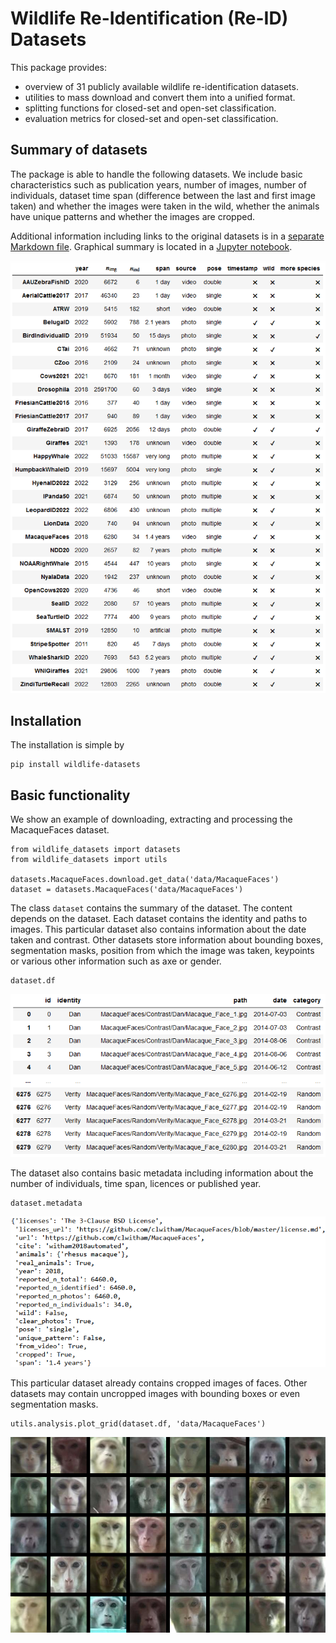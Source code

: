 # Wildlife Re-Identification (Re-ID) Datasets

This package provides:
- overview of 31 publicly available wildlife re-identification datasets.
- utilities to mass download and convert them into a unified format.
- splitting functions for closed-set and open-set classification.
- evaluation metrics for closed-set and open-set classification.


## Summary of datasets

The package is able to handle the following datasets. We include basic characteristics such as publication years, number of images, number of individuals, dataset time span (difference between the last and first image taken) and whether the images were taken in the wild, whether the animals have unique patterns and whether the images are cropped.

Additional information including links to the original datasets is in a [separate Markdown file](datasets.md). Graphical summary is located in a [Jupyter notebook](notebooks/dataset_descriptions.ipynb).

![](images/Datasets_Summary.png)


## Installation

The installation is simple by
```
pip install wildlife-datasets
```


## Basic functionality

We show an example of downloading, extracting and processing the MacaqueFaces dataset.

```
from wildlife_datasets import datasets
from wildlife_datasets import utils

datasets.MacaqueFaces.download.get_data('data/MacaqueFaces')
dataset = datasets.MacaqueFaces('data/MacaqueFaces')
```

The class `dataset` contains the summary of the dataset. The content depends on the dataset. Each dataset contains the identity and paths to images. This particular dataset also contains information about the date taken and contrast. Other datasets store information about bounding boxes, segmentation masks, position from which the image was taken, keypoints or various other information such as axe or gender.

```
dataset.df
```

![](images/MacaqueFaces_DataFrame.png)

The dataset also contains basic metadata including information about the number of individuals, time span, licences or published year.

```
dataset.metadata
```

![](images/MacaqueFaces_Metadata.png)

This particular dataset already contains cropped images of faces. Other datasets may contain uncropped images with bounding boxes or even segmentation masks.

```
utils.analysis.plot_grid(dataset.df, 'data/MacaqueFaces')
```

![](images/MacaqueFaces_Grid.png)

